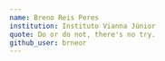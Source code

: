 ```yaml
---
name: Breno Reis Peres
institution: Instituto Vianna Júnior
quote: Do or do not, there's no try.
github_user: brneor
---
```

